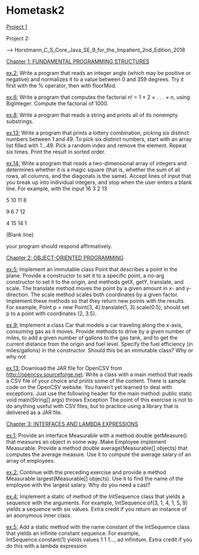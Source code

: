 # Hometask2

[Project 1](https://github.com/ElizbethK/Hometasks1/blob/main/README.md)





Project 2:


--> Horstmann_C_S_Core_Java_SE_9_for_the_Impatient_2nd_Edition_2018


[Chapter 1: FUNDAMENTAL PROGRAMMING STRUCTURES](https://github.com/ElizbethK/Hometask2/tree/main/project2/chapter1)

[ex.2:](https://github.com/ElizbethK/Hometask2/blob/main/project2/chapter1/Angle.java)
Write a program that reads an integer angle (which may be positive or
negative) and normalizes it to a value between 0 and 359 degrees. Try
it first with the % operator, then with floorMod.


[ex.6:](https://github.com/ElizbethK/Hometask2/blob/main/project2/chapter1/Factorial.java)
Write a program that computes the factorial n! = 1 × 2 × . . . × n, using
BigInteger. Compute the factorial of 1000.



[ex.8:](https://github.com/ElizbethK/Hometask2/blob/main/project2/chapter1/Strings.java)
Write a program that reads a string and prints all of its nonempty
substrings.



[ex.13:](https://github.com/ElizbethK/Hometask2/blob/main/project2/chapter1/Lottery.java)
Write a program that prints a lottery combination, picking six distinct
numbers between 1 and 49. To pick six distinct numbers, start with an
array list filled with 1...49. Pick a random index and remove the element.
Repeat six times. Print the result in sorted order.



[ex.14:](https://github.com/ElizbethK/Hometask2/blob/main/project2/chapter1/MSquare.java)
Write a program that reads a two-dimensional array of integers and determines whether it is a magic square (that is, whether the sum of all
rows, all columns, and the diagonals is the same). Accept lines of input
that you break up into individual integers, and stop when the user enters
a blank line. For example, with the input
16 3 2 13

5 10 11 8

9 6 7 12

4 15 14 1

(Blank line)

your program should respond affirmatively.





[Chapter 2: OBJECT-ORIENTED PROGRAMMING](https://github.com/ElizbethK/Hometask2/tree/main/project2/chapter2)

[ex.5:](https://github.com/ElizbethK/Hometask2/blob/main/project2/chapter2/Point.java)
 Implement an immutable class Point that describes a point in the plane.
Provide a constructor to set it to a specific point, a no-arg constructor to
set it to the origin, and methods getX, getY, translate, and scale. The translate
method moves the point by a given amount in x- and y-direction. The
scale method scales both coordinates by a given factor. Implement these
methods so that they return new points with the results. For example,
Point p = new Point(3, 4).translate(1, 3).scale(0.5);
should set p to a point with coordinates (2, 3.5).


[ex.9:](https://github.com/ElizbethK/Hometask2/blob/main/project2/chapter2/Car.java)
Implement a class Car that models a car traveling along the x-axis, consuming gas as it moves. Provide methods to drive by a given number of
miles, to add a given number of gallons to the gas tank, and to get the
current distance from the origin and fuel level. Specify the fuel efficiency
(in miles/gallons) in the constructor. Should this be an immutable class?
Why or why not


[ex.13:](https://github.com/ElizbethK/Hometask2/blob/main/project2/chapter2/jarFile.java)
Download the JAR file for OpenCSV from http://opencsv.sourceforge.net. Write
a class with a main method that reads a CSV file of your choice and prints
some of the content. There is sample code on the OpenCSV website. You
haven’t yet learned to deal with exceptions. Just use the following header
for the main method:
public static void main(String[] args) throws Exception
The point of this exercise is not to do anything useful with CSV files, but
to practice using a library that is delivered as a JAR file.


[Chapter 3: INTERFACES AND LAMBDA EXPRESSIONS](https://github.com/ElizbethK/Hometask2/tree/main/project2/chapter3)

[ex.1:](https://github.com/ElizbethK/Hometask2/blob/main/project2/chapter3/Measurable.java)
Provide an interface Measurable with a method double getMeasure() that measures an object in some way. Make Employee implement Measurable. Provide
a method double average(Measurable[] objects) that computes the average
measure. Use it to compute the average salary of an array of employees.

[ex.2:](https://github.com/ElizbethK/Hometask2/blob/main/project2/chapter3/Measurable.java)
Continue with the preceding exercise and provide a method Measurable
largest(Measurable[] objects). Use it to find the name of the employee with
the largest salary. Why do you need a cast?

[ex.4:](https://github.com/ElizbethK/Hometask2/blob/main/project2/chapter3/IntSequence.java)
Implement a static of method of the IntSequence class that yields a sequence
with the arguments. For example, IntSequence.of(3, 1, 4, 1, 5, 9) yields a
sequence with six values. Extra credit if you return an instance of an
anonymous inner class.

[ex.5:](https://github.com/ElizbethK/Hometask2/blob/main/project2/chapter3/IntSequence.java)
Add a static method with the name constant of the IntSequence class that
yields an infinite constant sequence. For example, IntSequence.constant(1)
yields values 1 1 1..., ad infinitum. Extra credit if you do this with a
lambda expression



